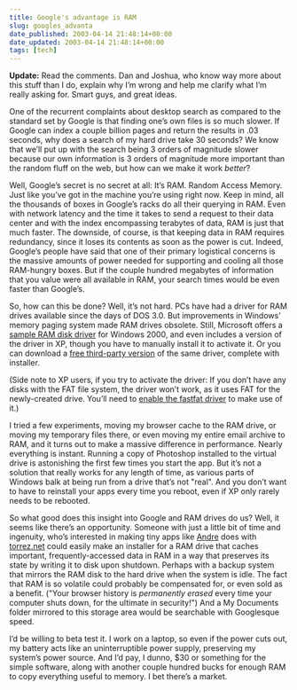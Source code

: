 ```yaml
---
title: Google's advantage is RAM
slug: googles_advanta
date_published: 2003-04-14 21:48:14+00:00
date_updated: 2003-04-14 21:48:14+00:00
tags: [tech]
---
```

**Update:** Read the comments. Dan and Joshua, who know way more about this stuff than I do, explain why I’m wrong and help me clarify what I’m really asking for. Smart guys, and great ideas.

One of the recurrent complaints about desktop search as compared to the standard set by Google is that finding one’s own files is so much slower. If Google can index a couple billion pages and return the results in .03 seconds, why does a search of my hard drive take 30 seconds? We know that we’ll put up with the search being 3 orders of magnitude slower because our own information is 3 orders of magnitude more important than the random fluff on the web, but how can we make it work *better*?

Well, Google’s secret is no secret at all: It’s RAM. Random Access Memory. Just like you’ve got in the machine you’re using right now. Keep in mind, all the thousands of boxes in Google’s racks do all their querying in RAM. Even with network latency and the time it takes to send a request to their data center and with the index encompassing terabytes of data, RAM is just that much faster. The downside, of course, is that keeping data in RAM requires redundancy, since it loses its contents as soon as the power is cut. Indeed, Google’s people have said that one of their primary logistical concerns is the massive amounts of power needed for supporting and cooling all those RAM-hungry boxes. But if the couple hundred megabytes of information that you value were all available in RAM, your search times would be even faster than Google’s.

So, how can this be done? Well, it’s not hard. PCs have had a driver for RAM drives available since the days of DOS 3.0. But improvements in Windows’ memory paging system made RAM drives obsolete. Still, Microsoft offers a [sample RAM disk driver](http://support.microsoft.com/default.aspx?scid=http://support.microsoft.com:80/support/kb/articles/Q257/4/05.ASP&amp;NoWebContent=1) for Windows 2000, and even includes a version of the driver in XP, though you have to manually install it to activate it. Or you can download a [free third-party version](http://www.arsoft-online.de/products/product.php?id=1) of the same driver, complete with installer.

(Side note to XP users, if you try to activate the driver: If you don’t have any disks with the FAT file system, the driver won’t work, as it uses FAT for the newly-created drive. You’ll need to [enable the fastfat driver](http://pub29.ezboard.com/fcyberwizardfrm20.showMessage?topicID=16.topic) to make use of it.)

I tried a few experiments, moving my browser cache to the RAM drive, or moving my temporary files there, or even moving my entire email archive to RAM, and it turns out to make a massive difference in performance. Nearly everything is instant. Running a copy of Photoshop installed to the virtual drive is astonishing the first few times you start the app. But it’s not a solution that really works for any length of time, as various parts of Windows balk at being run from a drive that’s not "real". And you don’t want to have to reinstall your apps every time you reboot, even if XP only rarely needs to be rebooted.

So what good does this insight into Google and RAM drives do us? Well, it seems like there’s an opportunity. Someone with just a little bit of time and ingenuity, who’s interested in making tiny apps like [Andre](http://www.torrez.org) does with [torrez.net](http://www.torrez.net) could easily make an installer for a RAM drive that caches important, frequently-accessed data in RAM in a way that preserves its state by writing it to disk upon shutdown. Perhaps with a backup system that mirrors the RAM disk to the hard drive when the system is idle. The fact that RAM is so volatile could probably be compensated for, or even sold as a benefit. ("Your browser history is *permanently erased* every time your computer shuts down, for the ultimate in security!") And a My Documents folder mirrored to this storage area would be searchable with Googlesque speed.

I’d be willing to beta test it. I work on a laptop, so even if the power cuts out, my battery acts like an uninterruptible power supply, preserving my system’s power source. And I’d pay, I dunno, $30 or something for the simple software, along with another couple hundred bucks for enough RAM to copy everything useful to memory. I bet there’s a market.
